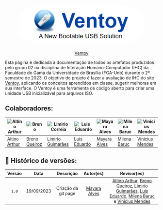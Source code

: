 <p align="center" ><br><img style="border: 2px solid white; border-radius: 30%" src="assets/Ventoy-logo.PNG" width = 80%></p>
<p align="center" > <font><a href="https://www.ventoy.net/en/index.html">Ventoy</a></font> <br></p>

Esta página é dedicada à documentação de todos os artefatos produzidos pelo grupo 02 na disciplina de Interação Humano-Computador (IHC) da Faculdade do Gama da Universidade de Brasília (FGA-Unb) durante o 2º semestre de 2023. O objetivo do projeto é fazer a avaliação de IHC do site [Ventoy](https://www.ventoy.net/en/download.html), aplicando os conceitos aprendidos em classe, sugerir melhoras em sua interface. O Ventoy é uma ferramenta de código aberto para criar uma unidade USB inicializável para arquivos ISO.
<br>
## Colaboradores:

|![Altino Arthur](https://github.com/arthurrochamoreira.png) |![Breno](https://github.com/brenob6.png)|![Limirio Correia](https://github.com/LimirioGuimaraes.png)|![Luis Eduardo](https://github.com/LuisMiranda10.png)|![Mayara Alves](https://github.com/Mayara-tech.png)|![Milena Baruc](https://github.com/MilenaBaruc.png)|![Vinicius Mendes](https://github.com/yabamiah.png)|
| - | - | - | - | - | - | - |
|[Altino Arthur](https://github.com/arthurrochamoreira)|[Breno Queiroz](https://github.com/brenob6)|[Limirio Guimarães](https://github.com/LimirioGuimaraes)|[Luis Eduardo](https://github.com/LuisMiranda10)|[Mayara Alves](https://github.com/Mayara-tech)|[Milena Baruc](https://github.com/MilenaBaruc)|[Vinicius Mendes](https://github.com/yabamiah)|

## 📑 Histórico de versões:

Versão |   Data  | Descrição | Autor(es) | Revisor(es)
:------: | :----: | :------: | :----------: | :----------:
`1.0` | 19/09/2023 | Criação da git page | [Mayara Alves](https://github.com/Mayara-tech) | [Altino Arthur](https://github.com/arthurrochamoreira), [Breno Queiroz](https://github.com/brenob6), [Limirio Guimarães](https://github.com/LimirioGuimaraes), [Luis Eduardo](https://github.com/LuisMiranda10), [Milena Baruc](https://github.com/MilenaBaruc) e [Vinicius Mendes](https://github.com/yabamiah)
